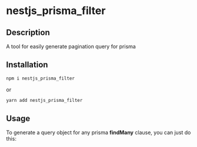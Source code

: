 # nestjs_prisma_filter

## Description

A tool for easily generate pagination query for prisma

## Installation

```bash
npm i nestjs_prisma_filter
```

or

```bash
yarn add nestjs_prisma_filter
```

## Usage

To generate a query object for any prisma **findMany** clause, you can just do this:

```ts

```
